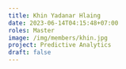 ```yaml
---
title: Khin Yadanar Hlaing
date: 2023-06-14T04:15:48+07:00
roles: Master
image: /img/members/khin.jpg
project: Predictive Analytics
draft: false
---
```



